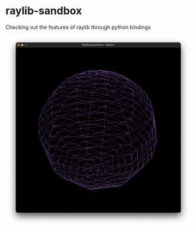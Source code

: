# raylib-sandbox

Checking out the features of raylib through python bindings

![Sphere experiment from 5/9/2025](images/sphere-experiement%205-7-2025.png)
